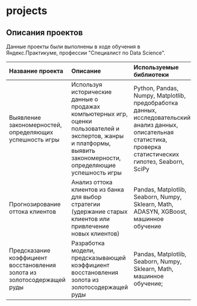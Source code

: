 # projects
## Описания проектов

Данные проекты были выполнены в ходе обучения в Яндекс.Практикуме, профессии "Специалист по Data Science".

| Название проекта | Описание | Используемые библиотеки | 
| :---------------------- | :---------------------- | :---------------------- |
| Выявление закономерностей, определяющих успешность игры | Используя исторические данные о продажах компьютерных игр, оценки пользователей и экспертов, жанры и платформы, выявить закономерности, определяющие успешность игры | Python, Pandas, Numpy, Matplotlib, предобработка данных, исследовательский анализ данных, описательная статистика, проверка статистических гипотез, Seaborn, SciPy|
| Прогнозирование оттока клиентов | Анализ оттока клиентов из банка для выбор стратегии (удержание старых клиентов или привлечение новых клиентов)|Pandas, Matplotlib, Seaborn, Numpy, Sklearn, Math, ADASYN, XGBoost, машинное обучение|
| Предсказание коэффициент восстановления золота из золотосодержащей руды| Разработка модели, предсказывающей коэффициент восстановления золота из золотосодержащей руды | Pandas, Matplotlib, Seaborn, Numpy, Sklearn, Math, машинное обучение; |
